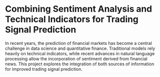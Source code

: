 # Combining Sentiment Analysis and Technical Indicators for Trading Signal Prediction

In recent years, the prediction of financial markets has become a central challenge in data science and quantitative finance. Traditional models rely heavily on technical indicators, while recent advances in natural language processing allow the incorporation of sentiment derived from financial news. This project explores the integration of both sources of information for improved trading signal prediction.
